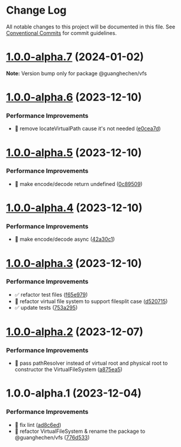 # Change Log

All notable changes to this project will be documented in this file.
See [Conventional Commits](https://conventionalcommits.org) for commit guidelines.

# [1.0.0-alpha.7](https://github.com/guanghechen/sora/compare/@guanghechen/vfs@1.0.0-alpha.6...@guanghechen/vfs@1.0.0-alpha.7) (2024-01-02)

**Note:** Version bump only for package @guanghechen/vfs





# [1.0.0-alpha.6](https://github.com/guanghechen/sora/compare/@guanghechen/vfs@1.0.0-alpha.5...@guanghechen/vfs@1.0.0-alpha.6) (2023-12-10)


### Performance Improvements

* 🎨 remove locateVirtualPath cause it's not needed ([e0cea7d](https://github.com/guanghechen/sora/commit/e0cea7d1acaa13bfcd37fb9e77d7c43ee615d0d1))





# [1.0.0-alpha.5](https://github.com/guanghechen/sora/compare/@guanghechen/vfs@1.0.0-alpha.4...@guanghechen/vfs@1.0.0-alpha.5) (2023-12-10)


### Performance Improvements

* 🎨 make encode/decode return undefined ([0c89509](https://github.com/guanghechen/sora/commit/0c8950937538a8e7d31afbf2a0711620a5b83946))





# [1.0.0-alpha.4](https://github.com/guanghechen/sora/compare/@guanghechen/vfs@1.0.0-alpha.3...@guanghechen/vfs@1.0.0-alpha.4) (2023-12-10)


### Performance Improvements

* 🎨 make encode/decode async ([42a30c1](https://github.com/guanghechen/sora/commit/42a30c1e4252a0d5542f083a05019a66484bb743))





# [1.0.0-alpha.3](https://github.com/guanghechen/sora/compare/@guanghechen/vfs@1.0.0-alpha.2...@guanghechen/vfs@1.0.0-alpha.3) (2023-12-10)


### Performance Improvements

* :white_check_mark:  refactor test files ([f65e979](https://github.com/guanghechen/sora/commit/f65e979e498b65908a683e208f75ab1b409e06ac))
* 🎨 refactor virtual file system to support filesplit case ([d520715](https://github.com/guanghechen/sora/commit/d520715e1195169914e9a4563fc8c2b1cd035b27))
* ✅ update tests ([753a295](https://github.com/guanghechen/sora/commit/753a295275326a471703ad7fb1a9b4238f0b3d3e))





# [1.0.0-alpha.2](https://github.com/guanghechen/sora/compare/@guanghechen/vfs@1.0.0-alpha.1...@guanghechen/vfs@1.0.0-alpha.2) (2023-12-07)


### Performance Improvements

* 🎨  pass pathResolver instead of virtual root and physical root to constructor the VirtualFileSystem ([a875ea5](https://github.com/guanghechen/sora/commit/a875ea5ac9dd1dfbbf2c144bd976a01e2e122cf4))





# 1.0.0-alpha.1 (2023-12-04)


### Performance Improvements

* 💄 fix lint ([ad8c6ed](https://github.com/guanghechen/sora/commit/ad8c6edbcb04a5db1740bfeb64ef2173abf06311))
* 🎨 refactor VirtualFileSystem & rename the package to @guanghechen/vfs ([776d533](https://github.com/guanghechen/sora/commit/776d5337e7beba3c4301d8b226aab4747d682d5a))

